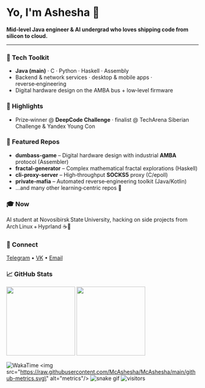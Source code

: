 # Yo, I'm **Ashesha** 👋

**Mid‑level Java engineer & AI undergrad who loves shipping code from silicon to cloud.**

---

### 🔧 Tech Toolkit

* **Java (main)** · C · Python · Haskell · Assembly
* Backend & network services · desktop & mobile apps · reverse‑engineering
* Digital hardware design on the AMBA bus + low‑level firmware

### 🚀 Highlights

* Prize‑winner @ **DeepCode Challenge** · finalist @ TechArena Siberian Challenge & Yandex Young Con

### 💎 Featured Repos

* **dumbass-game** – Digital hardware design with industrial **AMBA** protocol (Assembler)
* **fractal-generator** – Complex mathematical fractal explorations (Haskell)
* **cli-proxy-server** – High‑throughput **SOCKS5** proxy (C/epoll)
* **private-mafia** – Automated reverse‑engineering toolkit (Java/Kotlin)
* ...and many other learning‑centric repos 👀

### 🎓 Now

AI student at Novosibirsk State University, hacking on side projects from Arch Linux + Hyprland ☕🚀

### 🤝 Connect

[Telegram](https://t.me/mcashesha) • [VK](https://vk.com/mcashesha) • [Email](mailto:mcashesha@mail.ru)

### 📈 GitHub Stats

<div align="left">
  <img src="https://github-readme-stats.vercel.app/api?username=McAshesha&show_icons=true&theme=radical" height="180" />
  <img src="https://github-readme-stats.vercel.app/api/top-langs/?username=McAshesha&layout=compact&theme=radical" height="180" />
</div>

![WakaTime](https://github-readme-stats.vercel.app/api/wakatime?username=McAshesha)
<img src=\"https://raw.githubusercontent.com/McAshesha/McAshesha/main/github-metrics.svg\" alt=\"metrics\"/>
![snake gif](https://github.com/McAshesha/McAshesha/raw/output/github-contribution-grid-snake.gif)
![visitors](https://visitor-badge.laobi.icu/badge?page_id=McAshesha)
